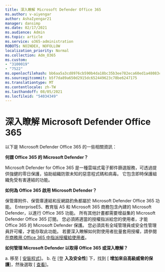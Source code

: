 ```yaml
---
title: 深入瞭解 Microsoft Defender Office 365
ms.author: v-aiyengar
author: AshaIyengar21
manager: dansimp
ms.date: 02/17/2021
ms.audience: Admin
ms.topic: article
ms.service: o365-administration
ROBOTS: NOINDEX, NOFOLLOW
localization_priority: Normal
ms.collection: Adm_O365
ms.custom:
- "3100019"
- "7522"
ms.openlocfilehash: bb6aa5a3cd8976cb590b4da18bc35b3ee782eca60ed1a48083cca8e7ef17e51e
ms.sourcegitcommit: b5f7da89a650d2915dc652449623c78be6247175
ms.translationtype: MT
ms.contentlocale: zh-TW
ms.lasthandoff: 08/05/2021
ms.locfileid: "54034349"
---
```

# <a name="learn-about-microsoft-defender-for-office-365"></a>深入瞭解 Microsoft Defender Office 365

以下是 Microsoft Defender Office 365 的一些相關資訊：

**何謂 Office 365 的 Microsoft Defender？**

Microsoft Defender for Office 365 是一種雲端式電子郵件篩選服務，可透過提供強健的零日保護，協助組織防禦未知的惡意程式碼和病毒。 它包含即時保護組織免受有害連結的功能。

**如何為 Office 365 啟用 Microsoft Defender？**

保管庫附件、保管庫連結和反網路釣魚都屬於 Microsoft Defender Office 365 功能。 EnterpriseE5、教育版 A5 和 Microsoft 365 商務包含內建的 Microsoft Defender，以進行 Office 365 功能。 所有其他計畫都需要增益集的 Microsoft Defender Office 365 訂閱。 您必須將適當的授權指派給您的使用者，才能 Office 365 的 Microsoft Defender 保護。 您必須具有全域管理員或安全性管理員許可權，才能存取此功能。 若要深入瞭解如何對使用者批量套用授權，請參閱[在商務用 Office 365 中指派授權給使用者](https://go.microsoft.com/fwlink/?linkid=2093435)。

**如何管理 Microsoft Defender 以取得 Office 365 或深入瞭解？**

a. 移至 [ [安裝程式](https://go.microsoft.com/fwlink/p/?linkid=2075721)]。
b. 在 [登 **入及安全性**] 下，找到 [ **增加來自高級威脅的保護**]，然後選取 [ [查看](https://go.microsoft.com/fwlink/?linkid=2109302)]。
